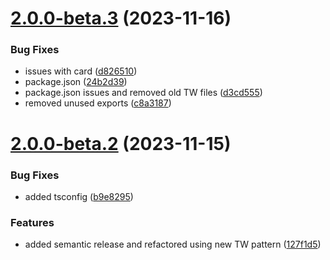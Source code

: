 # [2.0.0-beta.3](https://github.com/vue-interface/card/compare/v2.0.0-beta.2...v2.0.0-beta.3) (2023-11-16)


### Bug Fixes

* issues with card ([d826510](https://github.com/vue-interface/card/commit/d8265100ad7d47b719212bd48a8dcba634a8e98f))
* package.json ([24b2d39](https://github.com/vue-interface/card/commit/24b2d39e4235104dc59878b6e739c3af74474934))
* package.json issues and removed old TW files ([d3cd555](https://github.com/vue-interface/card/commit/d3cd555e81d05d16cbaedd0fe1a4adc42bef1f09))
* removed unused exports ([c8a3187](https://github.com/vue-interface/card/commit/c8a3187a22d81c4748af87f82433ab10e616737f))

# [2.0.0-beta.2](https://github.com/vue-interface/card/compare/v2.0.0-beta.1...v2.0.0-beta.2) (2023-11-15)


### Bug Fixes

* added tsconfig ([b9e8295](https://github.com/vue-interface/card/commit/b9e8295b734cc41135ecc8db11cc9caa8b6dc773))


### Features

* added semantic release and refactored using new TW pattern ([127f1d5](https://github.com/vue-interface/card/commit/127f1d5600f992cb14d586062eec4b1609ab0896))
